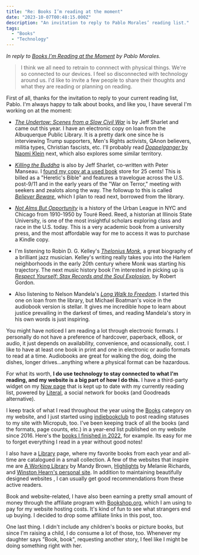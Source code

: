```yaml
---
title: "Re: Books I’m reading at the moment"
date: "2023-10-07T00:48:15.000Z"
description: "An invitation to reply to Pablo Morales’ reading list."
tags: 
  - "Books"
  - "Technology"
---
```


_In reply to [Books I'm Reading at the Moment](https://lifeofpablo.com/blog/books-im-reading-october-2023) by Pablo Morales._

> I think we all need to retrain to connnect with physical things. We're so connected to our devices. I feel so disconnected with technology around us. I'd like to invite a few people to share their thoughts and what they are reading or planning on reading.

First of all, thanks for the invitation to reply to your current reading list, Pablo. I'm always happy to talk about books, and like you, I have several I'm working on at the moment:

- _[The Undertow: Scenes from a Slow Civil War](https://bookshop.org/p/books/the-undertow-scenes-from-a-slow-civil-war-jeff-sharlet/18515351?ean=9781324006497)_ is by Jeff Sharlet and came out this year. I have an electronic copy on loan from the Albuquerque Public Library. It is a pretty dark one since he is interviewing Trump supporters, Men's Rights activists, QAnon believers, militia types, Christian fascists, etc. I'll probably read [_Doppelganger_ by Naomi Klein](https://bookshop.org/p/books/doppelganger-a-trip-into-the-mirror-world-naomi-klein/20025222?ean=9780374610326) next, which also explores some similar territory.

- _[Killing the Buddha](https://bookshop.org/p/books/killing-the-buddha-a-heretic-s-bible-peter-manseau/951416?ean=9780743232777)_ is also by Jeff Sharlet, co-written with Peter Manseau. I [found my copy at a used book](https://nicksimson.com/notes/killing-the-buddha/) store for 25 cents! This is billed as a "Heretic's Bible" and features a travelogue across the U.S. post-9/11 and in the early years of the "War on Terror," meeting with seekers and zealots along the way. The followup to this is called _[Believer Beware](https://bookshop.org/p/books/believer-beware-first-person-dispatches-from-the-margins-of-faith-peter-manseau/9018891?ean=9780807077399)_, which I plan to read next, borrowed from the library.

- [_Not Alms But Opportunity_](https://bookshop.org/p/books/not-alms-but-opportunity-the-urban-league-and-the-politics-of-racial-uplift-1910-1950-toure-f-reed/10081693?ean=9780807859025) is a history of the Urban League in NYC and Chicago from 1910-1950 by Touré Reed. Reed, a historian at Illinois State University, is one of the most insightful scholars exploring class and race in the U.S. today. This is a very academic book from a university press, and the most affordable way for me to access it was to purchase a Kindle copy.

- I'm listening to Robin D. G. Kelley's _[Thelonius Monk](https://bookshop.org/p/books/thelonious-monk-the-life-and-times-of-an-american-original-robin-kelley/10584408?ean=9781439190463)_, a great biography of a brilliant jazz musician. Kelley's writing really takes you into the Harlem neighborhoods in the early 20th century where Monk was starting his trajectory. The next music history book I'm interested in picking up is _[Respect Yourself: Stax Records and the Soul Explosion](https://bookshop.org/p/books/respect-yourself-stax-records-and-the-soul-explosion-robert-gordon/10870357?ean=9781608194162)_, by Robert Gordon.

- Also listening to Nelson Mandela's _[Long Walk to Freedom](https://bookshop.org/p/books/long-walk-to-freedom-the-autobiography-of-nelson-mandela-nelson-mandela/111838?ean=9780316548182)_. I started this one on loan from the library, but Michael Boatman's voice in the audiobook version is stellar. It gives me incredible hope to learn about justice prevailing in the darkest of times, and reading Mandela's story in his own words is just inspiring.

You might have noticed I am reading a lot through electronic formats. I personally do not have a preference of hardcover, paperback, eBook, or audio, it just depends on availability, convenience, and ocassionally, cost. I like to have at least one book in print and one in electronic or audio formats to read at a time. Audiobooks are great for walking the dog, doing the dishes, longer drives...anything where a physical format can be hazardous.

For what its worth, **I do use technology to stay connected to what I'm reading, and my website is a big part of how I do this.** I have a third-party widget on my [Now page](https://nicksimson.com/now/) that is kept up to date with my currently reading list, powered by [Literal](https://literal.club/), a social network for books (and Goodreads alternative).

I keep track of what I read throughout the year using the [Books](/topics/books/) category on my website, and I just started using [indiebookclub](https://indiebookclub.biz/users/nicksimson.com) to post reading statuses to my site with Micropub, too. I've been keeping track of all the books (and the formats, page counts, etc.) in a year-end list published on my website since 2016. Here's the [books I finished in 2022](https://nicksimson.com/posts/2022-in-books/), for example. Its easy for me to forget everything I read in a year without good notes!

I also have a [Library](https://nicksimson.com/library/) page, where my favorite books from each year and all-time are catalogued in a small collection. A few of the websites that inspire me are [A Working Library](https://aworkinglibrary.com/) by Mandy Brown, [Highlights](https://highlights.melanie-richards.com/) by Melanie Richards, and [Winston Hearn's personal site](https://www.winstonhearn.com/). In addition to maintaining beautifully designed websites , I can usually get good recommendations from these active readers.

Book and website-related, I have also been earning a pretty small amount of money through the affiliate program with [Bookshop.org](https://bookshop.org/shop/nsmsn), which I am using to pay for my website hosting costs. It's kind of fun to see what strangers end up buying. I decided to drop some affiliate links in this post, too.

One last thing. I didn't include any children's books or picture books, but since I'm raising a child, I do consume a lot of those, too. Whenever my daughter says "Book, book", requesting another story, I feel like I might be doing something right with her.

